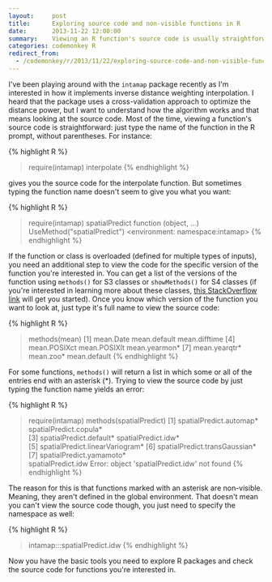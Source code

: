 ```yaml
---
layout:     post
title:      Exploring source code and non-visible functions in R
date:       2013-11-22 12:00:00
summary:    Viewing an R function's source code is usually straightforward, but sometimes a few extra steps are needed.
categories: codemonkey R
redirect_from:
  - /codemonkey/r/2013/11/22/exploring-source-code-and-non-visible-functions-in-r/
---
```


I've been playing around with the `intamap` package recently as I'm interested in how it implements inverse distance weighting interpolation. I heard that the package uses a cross-validation approach to optimize the distance power, but I want to understand how the algorithm works and that means looking at the source code. Most of the time, viewing a function's source code is straightforward: just type the name of the function in the R prompt, without parentheses. For instance:

{% highlight R %}
> require(intamap)
> interpolate
{% endhighlight %}

gives you the source code for the interpolate function. But sometimes typing the function name doesn't seem to give you what you want:

{% highlight R %}
> require(intamap)
> spatialPredict
function (object, ...) 
UseMethod("spatialPredict")
<environment: namespace:intamap>
{% endhighlight %}

If the function or class is overloaded (defined for multiple types of inputs), you need an additional step to view the code for the specific version of the function you're interested in. You can get a list of the versions of the function using `methods()` for S3 classes or `showMethods()` for S4 classes (if you're interested in learning more about these classes, <a href="http://stackoverflow.com/questions/6450803/class-in-r-s3-vs-s4">this StackOverflow link</a> will get you started). Once you know which version of the function you want to look at, just type it's full name to view the source code:

{% highlight R %}
> methods(mean)
[1] mean.Date    mean.default    mean.difftime
[4] mean.POSIXct    mean.POSIXlt    mean.yearmon*
[7] mean.yearqtr*    mean.zoo*
> mean.default
{% endhighlight %}

For some functions, `methods()` will return a list in which some or all of the entries end with an asterisk (*). Trying to view the source code by just typing the function name yields an error:

{% highlight R %}
> require(intamap)
> methods(spatialPredict)
[1] spatialPredict.automap*    spatialPredict.copula*         
[3] spatialPredict.default*    spatialPredict.idw*            
[5] spatialPredict.linearVariogram*
[6] spatialPredict.transGaussian*  
[7] spatialPredict.yamamoto*  
> spatialPredict.idw
Error: object 'spatialPredict.idw' not found
{% endhighlight %}

The reason for this is that functions marked with an asterisk are non-visible. Meaning, they aren't defined in the global environment. That doesn't mean you can't view the source code though, you just need to specify the namespace as well:

{% highlight R %}
> intamap:::spatialPredict.idw
{% endhighlight %}

Now you have the basic tools you need to explore R packages and check the source code for functions you're interested in.